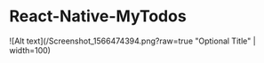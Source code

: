 # React-Native-MyTodos
![Alt text](/Screenshot_1566474394.png?raw=true "Optional Title" | width=100)
